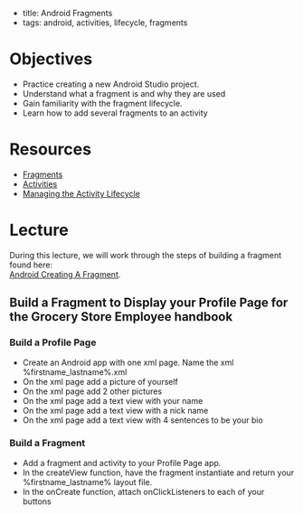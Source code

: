 - title: Android Fragments
- tags: android, activities, lifecycle, fragments

# Objectives

- Practice creating a new Android Studio project.
- Understand what a fragment is and why they are used
- Gain familiarity with the fragment lifecycle.
- Learn how to add several fragments to an activity

# Resources

- [Fragments](https://developer.android.com/guide/components/fragments.html)
- [Activities](https://developer.android.com/guide/components/activities.html)
- [Managing the Activity Lifecycle](https://developer.android.com/training/basics/activity-lifecycle/index.html)

# Lecture

During this lecture, we will work through the steps of building a fragment found here:<br>
[Android Creating A Fragment](https://developer.android.com/training/basics/fragments/index.html).


## Build a Fragment to Display your Profile Page for the Grocery Store Employee handbook
### Build a Profile Page
- Create an Android app with one xml page. Name the xml %firstname_lastname%.xml
- On the xml page add a picture of yourself
- On the xml page add 2 other pictures
- On the xml page add a text view with your name
- On the xml page add a text view with a nick name
- On the xml page add a text view with 4 sentences to be your bio

### Build a Fragment
- Add a fragment and activity to your Profile Page app.
- In the createView function, have the fragment instantiate and return your %firstname_lastname% layout file.
- In the onCreate function, attach onClickListeners to each of your buttons
